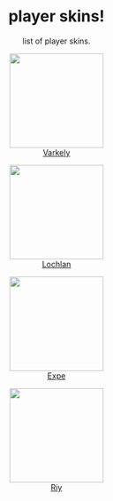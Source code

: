 <h1 align="center">player skins!</h1>
<p align="center">list of player skins.</p>

<p align="center">
    <img width="170" height="170" src="https://a.ppy.sh/26438922"
    <br>
    <br>
    <a href="varkely/varkely.md">Varkely</a>

<p align="center">
    <img width="170" height="170" src="https://cdn.discordapp.com/avatars/829051760520986654/279b321713cddfc7f4935b2f16d86fc0.png?size=1024"<br><br>
    <a href="lochlan/lochlan.md">Lochlan</a>

<p align="center">
    <img width="170" width="170" src="https://a.ppy.sh/18504634"<br><br>
    <a href="expe/expe.md">Expe</a>

<p align="center">
    <img width="170" width="170" src="https://a.ppy.sh/30694209"<br><br>
    <a href="riy/riy.md">Riy</a>
